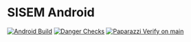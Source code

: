 # SISEM Android

[![Android Build](https://github.com/Valkiria-Project/SISEM-Android/actions/workflows/android_build.yml/badge.svg?branch=develop)](https://github.com/Valkiria-Project/SISEM-Android/actions/workflows/android_build.yml)
[![Danger Checks](https://github.com/Valkiria-Project/SISEM-Android/actions/workflows/danger_checks.yml/badge.svg)](https://github.com/Valkiria-Project/SISEM-Android/actions/workflows/danger_checks.yml)
[![Paparazzi Verify on main](https://github.com/Valkiria-Project/SISEM-Android/actions/workflows/paparazzi-verify.yml/badge.svg)](https://github.com/Valkiria-Project/SISEM-Android/actions/workflows/paparazzi-verify.yml)
